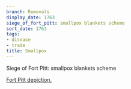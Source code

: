 ```yaml
---
branch: Removals
display_date: 1763
siege_of_fort_pitt: smallpox blankets scheme
sort_date: 1763
tags:
- disease
- trade
title: Smallpox
---
```


Siege of Fort Pitt: smallpox blankets scheme

[Fort Pitt depiction.](https://commons.wikimedia.org/wiki/File:Plan_of_Fort_Pitt,_1759.jpg#/media/File:Plan_of_Fort_Pitt,_1759.jpg)
